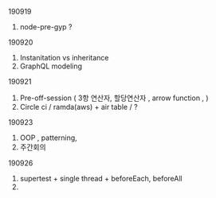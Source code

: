 190919

1. node-pre-gyp ?

190920

1. Instanitation vs inheritance
2. GraphQL modeling

190921

1. Pre-off-session ( 3항 연산자, 할당연산자 , arrow function , )
2. Circle ci / ramda(aws) + air table / ? 

190923

1. OOP , patterning,
2. 주간회의

190926

1. supertest + single thread + beforeEach, beforeAll
2. <Template> + event listener
3. AJAX ,http basic review required

190927

1. local browser / cross domain issue
2. <Template> + cloning + appendChild
3. fetching options / response instance

190928

1. eem task / student info + automation
2. pure javascript web / front-end framework

190929

1. webpack bundling babel
2. recast.ly review

190930

--

191001

1. webpack uglify + 합성이벤트

191002

1. typora + docs
2. compile, transpile, bundling

